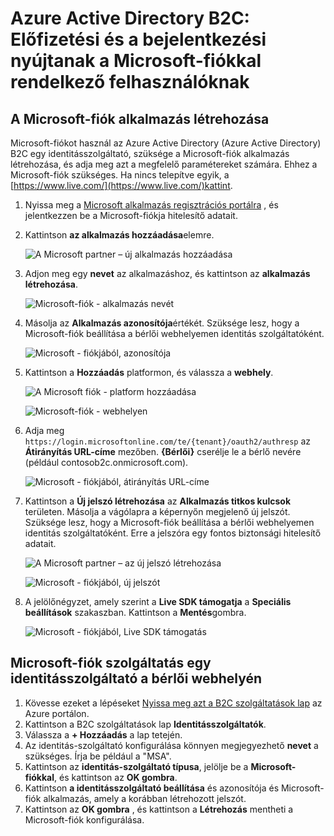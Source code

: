 <properties
    pageTitle="Azure Active Directory B2C: A Microsoft-fiók konfigurálása |} Microsoft Azure"
    description="A Microsoft-fiókkal az alkalmazás, amely az Azure Active Directory B2C által biztosított fogyasztói előfizetési és a bejelentkezési nyújtani."
    services="active-directory-b2c"
    documentationCenter=""
    authors="swkrish"
    manager="mbaldwin"
    editor="bryanla"/>

<tags
    ms.service="active-directory-b2c"
    ms.workload="identity"
    ms.tgt_pltfrm="na"
    ms.devlang="na"
    ms.topic="article"
    ms.date="07/24/2016"
    ms.author="swkrish"/>

# <a name="azure-active-directory-b2c-provide-sign-up-and-sign-in-to-consumers-with-microsoft-accounts"></a>Azure Active Directory B2C: Előfizetési és a bejelentkezési nyújtanak a Microsoft-fiókkal rendelkező felhasználóknak

## <a name="create-a-microsoft-account-application"></a>A Microsoft-fiók alkalmazás létrehozása

Microsoft-fiókot használ az Azure Active Directory (Azure Active Directory) B2C egy identitásszolgáltató, szüksége a Microsoft-fiók alkalmazás létrehozása, és adja meg azt a megfelelő paramétereket számára. Ehhez a Microsoft-fiók szükséges. Ha nincs telepítve egyik, a [https://www.live.com/](https://www.live.com/)kattint.

1. Nyissa meg a [Microsoft alkalmazás regisztrációs portálra](https://apps.dev.microsoft.com/?referrer=https://azure.microsoft.com/documentation/articles&deeplink=/appList) , és jelentkezzen be a Microsoft-fiókja hitelesítő adatait.
2. Kattintson **az alkalmazás hozzáadása**elemre.

    ![A Microsoft partner – új alkalmazás hozzáadása](./media/active-directory-b2c-setup-msa-app/msa-add-new-app.png)

3. Adjon meg egy **nevet** az alkalmazáshoz, és kattintson az **alkalmazás létrehozása**.

    ![Microsoft-fiók - alkalmazás nevét](./media/active-directory-b2c-setup-msa-app/msa-app-name.png)

4. Másolja az **Alkalmazás azonosítója**értékét. Szüksége lesz, hogy a Microsoft-fiók beállítása a bérlői webhelyemen identitás szolgáltatóként.

    ![Microsoft - fiókjából, azonosítója](./media/active-directory-b2c-setup-msa-app/msa-app-id.png)

5. Kattintson a **Hozzáadás** platformon, és válassza a **webhely**.

    ![A Microsoft fiók - platform hozzáadása](./media/active-directory-b2c-setup-msa-app/msa-add-platform.png)

    ![Microsoft-fiók - webhelyen](./media/active-directory-b2c-setup-msa-app/msa-web.png)

6. Adja meg `https://login.microsoftonline.com/te/{tenant}/oauth2/authresp` az **Átirányítás URL-címe** mezőben. **{Bérlői}** cserélje le a bérlő nevére (például contosob2c.onmicrosoft.com).

    ![Microsoft - fiókjából, átirányítás URL-címe](./media/active-directory-b2c-setup-msa-app/msa-redirect-url.png)

7. Kattintson a **Új jelszó létrehozása** az **Alkalmazás titkos kulcsok** területen. Másolja a vágólapra a képernyőn megjelenő új jelszót. Szüksége lesz, hogy a Microsoft-fiók beállítása a bérlői webhelyemen identitás szolgáltatóként. Erre a jelszóra egy fontos biztonsági hitelesítő adatait.

    ![A Microsoft partner – az új jelszó létrehozása](./media/active-directory-b2c-setup-msa-app/msa-generate-new-password.png)

    ![Microsoft - fiókjából, új jelszót](./media/active-directory-b2c-setup-msa-app/msa-new-password.png)

8. A jelölőnégyzet, amely szerint a **Live SDK támogatja** a **Speciális beállítások** szakaszban. Kattintson a **Mentés**gombra.

    ![Microsoft - fiókjából, Live SDK támogatás](./media/active-directory-b2c-setup-msa-app/msa-live-sdk-support.png)

## <a name="configure-microsoft-account-as-an-identity-provider-in-your-tenant"></a>Microsoft-fiók szolgáltatás egy identitásszolgáltató a bérlői webhelyén

1. Kövesse ezeket a lépéseket [Nyissa meg azt a B2C szolgáltatások lap](active-directory-b2c-app-registration.md#navigate-to-the-b2c-features-blade) az Azure portálon.
2. Kattintson a B2C szolgáltatások lap **Identitásszolgáltatók**.
3. Válassza a **+ Hozzáadás** a lap tetején.
4. Az identitás-szolgáltató konfigurálása könnyen megjegyezhető **nevet** a szükséges. Írja be például a "MSA".
5. Kattintson az **identitás-szolgáltató típusa**, jelölje be a **Microsoft-fiókkal**, és kattintson az **OK gombra**.
6. Kattintson **a identitásszolgáltató beállítása** és azonosítója és Microsoft-fiók alkalmazás, amely a korábban létrehozott jelszót.
7. Kattintson az **OK gombra** , és kattintson a **Létrehozás** mentheti a Microsoft-fiók konfigurálása.
